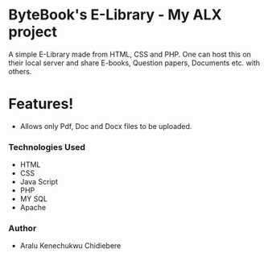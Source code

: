 # ByteBook's E-Library - My ALX project
A simple E-Library made from HTML, CSS and PHP. One can host this on their local server and share E-books, Question papers, Documents etc. with others.

# Features!

- Allows only Pdf, Doc and Docx files to be uploaded.
  
### Technologies Used

- HTML
- CSS
- Java Script
- PHP
- MY SQL
- Apache


### Author

- Aralu Kenechukwu Chidiebere



